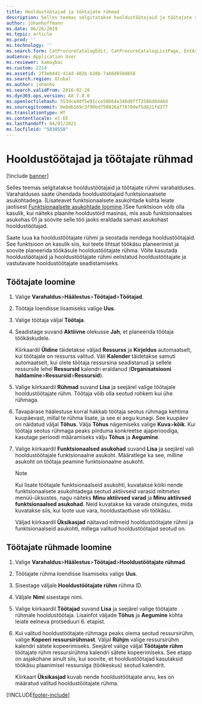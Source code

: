 ```yaml
---
title: Hooldustöötajad ja töötajate rühmad
description: Selles teemas selgitatakse hooldustöötajaid ja töötajate rühmi varahalduses.
author: johanhoffmann
ms.date: 06/26/2019
ms.topic: article
ms.prod: ''
ms.technology: ''
ms.search.form: CatProcureCatalogEdit, CatProcureCatalogListPage, EntAssetWorkerGroupCopyFromResourceGroup, EntAssetWorkerGroup
audience: Application User
ms.reviewer: kamaybac
ms.custom: 2214
ms.assetid: 2f3e0441-414d-402b-b28b-7ab0d650d658
ms.search.region: Global
ms.author: johanho
ms.search.validFrom: 2016-02-28
ms.dyn365.ops.version: AX 7.0.0
ms.openlocfilehash: 553dce8df5e91cce58b64e340d8ff72586d8d46d
ms.sourcegitcommit: 0e8db169c3f90bd750826af76709ef5d621fd377
ms.translationtype: HT
ms.contentlocale: et-EE
ms.lasthandoff: 04/01/2021
ms.locfileid: "5838558"
---
```

# <a name="maintenance-workers-and-worker-groups"></a>Hooldustöötajad ja töötajate rühmad

[!include [banner](../../includes/banner.md)]

 

Selles teemas selgitatakse hooldustöötajaid ja töötajate rühmi varahalduses. Varahalduses saate ühendada hooldustöötajaid funktsionaalsete asukohtadega. (Lisateavet funktsionaalsete asukohtade kohta leiate jaotisest [Funktsionaalsete asukohtade loomine](../functional-locations/create-functional-locations.md).)See funktsioon võib olla kasulik, kui näiteks plaanite hooldustöid masinas, mis asub funktsionaalses asukohas 01 ja soovite selle töö jaoks eraldada samast asukohast hooldustöötajad.

Saate luua ka hooldustöötajate rühmi ja seostada nendega hooldustöötajaid. See funktsioon on kasulik siis, kui teete lihtsat töökäsu planeerimist ja soovite planeerida töökäsule hooldustöötajate rühma. Võite kasutada hooldustöötajaid ja hooldustöötajate rühmi eelistatud hooldustöötajate ja vastutavate hooldustöötajate seadistamiseks. 


## <a name="create-workers"></a>Töötajate loomine

1. Valige **Varahaldus**\>**Häälestus**\>**Töötajad**\>**Töötajad**.
2. Töötaja loendisse lisamiseks valige **Uus**.
3. Valige töötaja väljal **Töötaja**.
4. Seadistage suvand **Aktiivne** olekusse **Jah**, et planeerida töötaja töökäskudele.

    Kiirkaardil **Üldine** täidetakse väljad **Ressurss** ja **Kirjeldus** automaatselt, kui töötajale on ressurss valitud. Väli **Kalender** täidetakse samuti automaatselt, kui olete töötaja ressursina seadistanud ja sellele ressursile lehel **Ressursid** kalendri eraldanud (**Organisatsiooni haldamine**\>**Ressursid**\>**Ressursid**).

5. Valige kiirkaardil **Rühmad** suvand **Lisa** ja seejärel valige töötajale hooldustöötajate rühm. Töötaja võib olla seotud rohkem kui ühe rühmaga.
6. Tavapärase häälestuse korral hakkab töötaja seotus rühmaga kehtima kuupäevast, millal te rühma lisate, ja see ei aegu kunagi. See kuupäev on näidatud väljal **Tõhus**. Välja **Tõhus** nägemiseks valige **Kuva**\>**kõik**. Kui töötaja seotus rühmaga peaks piirduma konkreetse ajaperioodiga, kasutage perioodi määramiseks välju **Tõhus** ja **Aegumine**.
7. Valige kiirkaardil **Funktsionaalsed asukohad** suvand **Lisa** ja seejärel vali hooldustöötajale funktsionaalne asukoht. Määratlege ka see, milline asukoht on töötaja peamine funktsionaalne asukoht.

    > [!NOTE]
    > Kui lisate töötajale funktsionaalseid asukohti, kuvatakse kõiki nende funktsionaalsete asukohtadega seotud aktiivseid varasid mitmetes menüü-üksustes, nagu näiteks **Minu aktiivsed varad** ja **Minu aktiivsed funktsionaalsed asukohad**. Neid kuvatakse ka varade otsingutes, mida kuvatakse siis, kui loote uue vara, hooldustaotluse või töökäsu.

    Väljad kiirkaardil **Üksikasjad** näitavad mitmeid hooldustöötajate rühmi ja funktsionaalseid asukohti, millega valitud hooldustöötajad seotud on.

## <a name="create-worker-groups"></a>Töötajate rühmade loomine

1. Valige **Varahaldus**\>**Häälestus**\>**Töötajad**\>**Hooldustöötajate rühmad**.
2. Töötajate rühma loendisse lisamiseks valige **Uus**.
3. Sisestage väljale **Hooldustöötajate rühm** rühma ID.
4. Väljale **Nimi** sisestage nimi.
5. Valige kiirkaardil **Töötajad** suvand **Lisa** ja seejärel valige töötajate rühmale hooldustöötaja. Lisainfot väljade **Tõhus** ja **Aegumine** kohta leiate eelneva protseduuri 6. etapist.
6. Kui valitud hooldustöötajate rühmaga peaks olema seotud ressursirühm, valige **Kopeeri ressursirühmast**. Väljal **Rühjm** valige ressursirühm kalendri sätete kopeerimiseks. Seejärel valige väljal **Töötajate rühm** töötajate rühm ressursirühma kalendri sätete kopeerimiseks. See etapp on asjakohane ainult siis, kui soovite, et hooldustöötajad kasutaksid töökäsu plaanimisel ressursiga (töökeskus) seotud kalendrit.

    Kiirkaart **Üksikasjad** kuvab nende hooldustöötajate arvu, kes on määratud valitud hooldustöötajate rühma.


[!INCLUDE[footer-include](../../../includes/footer-banner.md)]